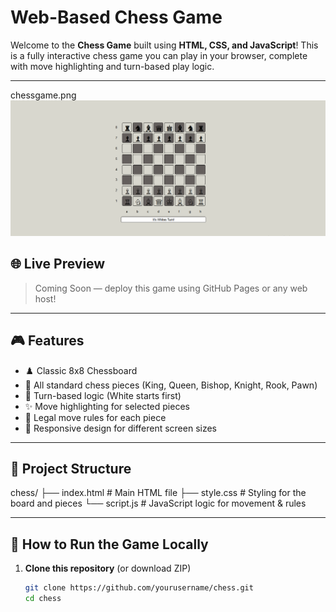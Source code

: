 # Web-Based Chess Game

Welcome to the **Chess Game** built using **HTML, CSS, and JavaScript**! This is a fully interactive chess game you can play in your browser, complete with move highlighting and turn-based play logic.

---
chessgame.png
![Home Page](chessgame.png)

## 🌐 Live Preview

> Coming Soon — deploy this game using GitHub Pages or any web host!

---

## 🎮 Features

- ♟️ Classic 8x8 Chessboard
- 👑 All standard chess pieces (King, Queen, Bishop, Knight, Rook, Pawn)
- 🔁 Turn-based logic (White starts first)
- ✨ Move highlighting for selected pieces
- 🚫 Legal move rules for each piece
- 📱 Responsive design for different screen sizes

---

## 📂 Project Structure

chess/
├── index.html # Main HTML file
├── style.css # Styling for the board and pieces
└── script.js # JavaScript logic for movement & rules


---

## 🚀 How to Run the Game Locally

1. **Clone this repository** (or download ZIP)
   ```bash
   git clone https://github.com/yourusername/chess.git
   cd chess
